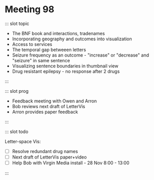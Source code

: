 # Meeting 98

<Meeting index="98" members="Bob, Mohammed, Wang" date="23 Nov 2020 11:00" nextDate="30 Nov 2020 11:00">

::: slot topic

- The BNF book and interactions, tradenames
- Incorporating geography and outcomes into visualization
- Access to services
- The temporal gap betweeen letters
- Seizure frequency as an outcome - "increase" or "decrease" and "seizure" in same sentence
- Visualizing sentence boundaries in thumbnail view
- Drug resistant epilepsy - no response after 2 drugs

:::

::: slot prog

- Feedback meeting with Owen and Arron
- Bob reviews next draft of LetterVis
- Arron provides paper feedback

:::

::: slot todo

Letter-space Vis:

- [ ] Resolve redundant drug names
- [ ] Next draft of LetterVis paper+video
- [ ] Help Bob with Virgin Media install - 28 Nov 8:00 - 13:00

:::

</Meeting>
